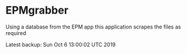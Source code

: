 # EPMgrabber
Using a database from the EPM app this application scrapes the files as required


Latest backup: Sun Oct 6 13:00:02 UTC 2019
